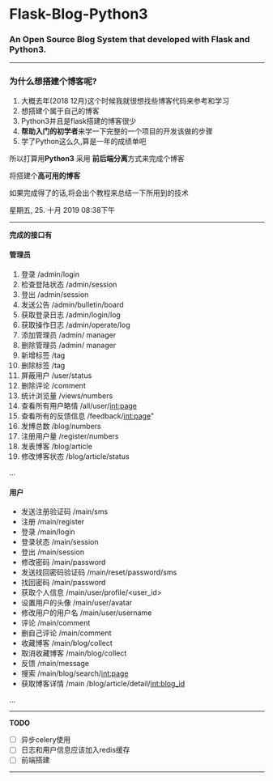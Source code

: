 # Flask-Blog-Python3
### An Open Source Blog System that developed with Flask and Python3.

---

### 为什么想搭建个博客呢?
1. 大概去年(2018 12月)这个时候我就很想找些博客代码来参考和学习
2. 想搭建个属于自己的博客
3. Python3并且是flask搭建的博客很少
4. **帮助入门的初学者**来学一下完整的一个项目的开发该做的步骤
5. 学了Python这么久,算是一年的成绩单吧

所以打算用**Python3** 采用 **前后端分离**方式来完成个博客

将搭建个**高可用的博客**

如果完成得了的话,将会出个教程来总结一下所用到的技术

星期五, 25. 十月 2019 08:38下午 
*****
**完成的接口有**

#### 管理员

1. 登录  /admin/login
2. 检查登陆状态  /admin/session
3. 登出  /admin/session
4. 发送公告  /admin/bulletin/board
5. 获取登录日志  /admin/login/log
6. 获取操作日志 /admin/operate/log
7. 添加管理员 /admin/ manager
8. 删除管理员 /admin/ manager
9. 新增标签  /tag
10. 删除标签  /tag
11. 屏蔽用户  /user/status
12. 删除评论   /comment
13. 统计浏览量   /views/numbers
14. 查看所有用户略情   /all/user/<int:page>
15. 查看所有的反馈信息  /feedback/<int:page>"
16. 发博总数   /blog/numbers
17. 注册用户量  /register/numbers
18. 发表博客  /blog/article
19. 修改博客状态  /blog/article/status

...


#### 用户

- 发送注册验证码  /main/sms
- 注册  /main/register
- 登录  /main/login
- 登录状态  /main/session
- 登出  /main/session
- 修改密码  /main/password
- 发送找回密码验证码   /main/reset/password/sms
- 找回密码   /main/password
- 获取个人信息 /main/user/profile/<user_id>
- 设置用户的头像 /main/user/avatar
- 修改用户的用户名 /main/user/username
- 评论  /main/comment
- 删自己评论  /main/comment
- 收藏博客   /main/blog/collect
- 取消收藏博客  /main/blog/collect
- 反馈  /main/message
- 搜索  /main/blog/search/<int:page>
- 获取博客详情 /main /blog/article/detail/<int:blog_id>

...

---
**TODO**

- [ ] 异步celery使用
- [ ] 日志和用户信息应该加入redis缓存
- [ ] 前端搭建

---
